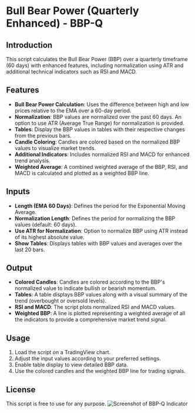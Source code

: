 # Bull Bear Power (Quarterly Enhanced) - BBP-Q

## Introduction
This script calculates the Bull Bear Power (BBP) over a quarterly timeframe (60 days) with enhanced features, including normalization using ATR and additional technical indicators such as RSI and MACD.

## Features
- **Bull Bear Power Calculation**: Uses the difference between high and low prices relative to the EMA over a 60-day period.
- **Normalization**: BBP values are normalized over the past 60 days. An option to use ATR (Average True Range) for normalization is provided.
- **Tables**: Display the BBP values in tables with their respective changes from the previous bars.
- **Candle Coloring**: Candles are colored based on the normalized BBP values to visualize market trends.
- **Additional Indicators**: Includes normalized RSI and MACD for enhanced trend analysis.
- **Weighted Average**: A combined weighted average of the BBP, RSI, and MACD is calculated and plotted as a weighted BBP line.

## Inputs
- **Length (EMA 60 Days)**: Defines the period for the Exponential Moving Average.
- **Normalization Length**: Defines the period for normalizing the BBP values (default: 60 days).
- **Use ATR for Normalization**: Option to normalize BBP using ATR instead of its highest absolute value.
- **Show Tables**: Displays tables with BBP values and averages over the last 20 bars.

## Output
- **Colored Candles**: Candles are colored according to the BBP's normalized value to indicate bullish or bearish momentum.
- **Tables**: A table displays BBP values along with a visual summary of the trend (overbought or oversold levels).
- **RSI and MACD**: The script plots normalized RSI and MACD values.
- **Weighted BBP**: A line is plotted representing a weighted average of all the indicators to provide a comprehensive market trend signal.

## Usage
1. Load the script on a TradingView chart.
2. Adjust the input values according to your preferred settings.
3. Enable table display to view detailed BBP data.
4. Use the colored candles and the weighted BBP line for trading signals.

## License
This script is free to use for any purpose.
![Screenshot of BBP-Q Indicator](path/to/image/Screenshot_2024-10-22_at_12.58.15.png)

